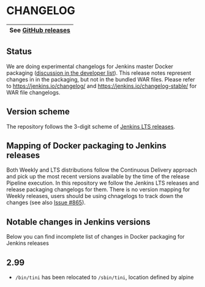 CHANGELOG
=========

| See [GitHub releases](https://github.com/jenkinsci/docker/releases) |
| --- |

## Status

We are doing experimental changelogs for Jenkins master Docker packaging
([discussion in the developer list](https://groups.google.com/forum/#!topic/jenkinsci-dev/KvV_UjU02gE)). 
This release notes represent changes in in the packaging, but not in the bundled WAR files. 
Please refer to https://jenkins.io/changelog/ and https://jenkins.io/changelog-stable/ for WAR file changelogs.

## Version scheme

The repository follows the 3-digit scheme of [Jenkins LTS releases](https://jenkins.io/download/lts/).

## Mapping of Docker packaging to Jenkins releases

Both Weekly and LTS distributions follow the Continuous Delivery approach and pick up the most recent versions available by the time of the release Pipeline execution.
In this repository we follow the Jenkins LTS releases and release packaging changelogs for them.
There is no version mapping for Weekly releases, users should be using chnagelogs to track down the changes
(see also [Issue #865](https://github.com/jenkinsci/docker/issues/865)).

## Notable changes in Jenkins versions

Below you can find incomplete list of changes in Docker packaging for Jenkins releases

2.99
-----
*  `/bin/tini` has been relocated to `/sbin/tini`, location defined by alpine

